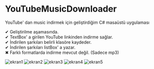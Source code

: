 # YouTubeMusicDownloader
YouTube' dan music indirmek için geliştirdiğim C# masaüstü uygulaması

✔ Geliştirilme aşamasında. </br>
✔ TextBox' a girilen YouTube linkinden indirme sağlar.</br>
✔ İndirilen şarkıları belirli klasöre kaydeder.</br>
✔ İndirilen şarkıları listBox' a yazar.</br>
✖ Farklı formatlarda indirme mevcut değil. (Sadece mp3) </br>

![ekran1](https://user-images.githubusercontent.com/32196738/123626485-96294080-d819-11eb-84c0-88e3cd839a98.PNG)
![ekran2](https://user-images.githubusercontent.com/32196738/123626482-94f81380-d819-11eb-84d4-da12e5b88c28.PNG)
![ekran3](https://user-images.githubusercontent.com/32196738/123626492-96c1d700-d819-11eb-9cc6-da635548a837.PNG)
![ekran4](https://user-images.githubusercontent.com/32196738/123626491-96c1d700-d819-11eb-96f6-e1883ca13da1.PNG)
![ekran5](https://user-images.githubusercontent.com/32196738/123626487-96294080-d819-11eb-9d8b-fa5e05394620.PNG)


